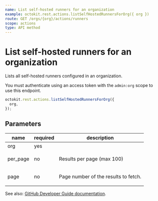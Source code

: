 ```yaml
---
name: List self-hosted runners for an organization
example: octokit.rest.actions.listSelfHostedRunnersForOrg({ org })
route: GET /orgs/{org}/actions/runners
scope: actions
type: API method
---
```


# List self-hosted runners for an organization

Lists all self-hosted runners configured in an organization.

You must authenticate using an access token with the `admin:org` scope to use this endpoint.

```js
octokit.rest.actions.listSelfHostedRunnersForOrg({
  org,
});
```

## Parameters

<table>
  <thead>
    <tr>
      <th>name</th>
      <th>required</th>
      <th>description</th>
    </tr>
  </thead>
  <tbody>
    <tr><td>org</td><td>yes</td><td>

</td></tr>
<tr><td>per_page</td><td>no</td><td>

Results per page (max 100)

</td></tr>
<tr><td>page</td><td>no</td><td>

Page number of the results to fetch.

</td></tr>
  </tbody>
</table>

See also: [GitHub Developer Guide documentation](https://docs.github.com/rest/reference/actions#list-self-hosted-runners-for-an-organization).
